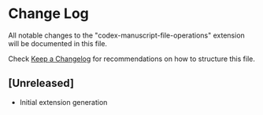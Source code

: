 # Change Log

All notable changes to the "codex-manuscript-file-operations" extension will be documented in this file.

Check [Keep a Changelog](http://keepachangelog.com/) for recommendations on how to structure this file.

## [Unreleased]

- Initial extension generation